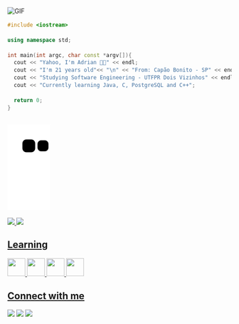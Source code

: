 ![GIF](https://cdn.discordapp.com/attachments/973965035741253662/974350961952849992/vivi.gif)

```c++
#include <iostream>

using namespace std;

int main(int argc, char const *argv[]){
  cout << "Yahoo, I'm Adrian 👋🏻" << endl;
  cout << "I'm 21 years old"<< "\n" << "From: Capão Bonito - SP" << endl;
  cout << "Studying Software Engineering - UTFPR Dois Vizinhos" << endl;
  cout << "Currently learning Java, C, PostgreSQL and C++";

  return 0;
}
```
##
![Snake animation](https://github.com/Adri4nSilva/Adri4nSilva/blob/output/github-contribution-grid-snake.svg)

<div align="left">
  <a href="https://github.com/Adri4nSilva">
  <img height="145em" src="https://github-readme-stats.vercel.app/api?username=Adri4nSilva&show_icons=true&theme=dark&include_all_commits=true&count_private=true"/>
  <img height="145em" src="https://github-readme-stats.vercel.app/api/top-langs/?username=Adri4nSilva&layout=compact&langs_count=7&theme=dark"/>
</div>

## Learning
<div>
  <img src="https://cdn.jsdelivr.net/gh/devicons/devicon/icons/java/java-original.svg" width="40" height="40"/>
  <img src="https://cdn.jsdelivr.net/gh/devicons/devicon/icons/cplusplus/cplusplus-original.svg" width="40" height="40"/>
  <img src="https://cdn.jsdelivr.net/gh/devicons/devicon/icons/c/c-original.svg" width="40" height="40"/>
  <img src="https://cdn.jsdelivr.net/gh/devicons/devicon/icons/postgresql/postgresql-plain-wordmark.svg", width="40" height="40"/>       
</div>     

## Connect with me
<div>
  <a href="https://www.instagram.com/adrian.slva/" target="_blank"><img src="https://img.shields.io/badge/-Instagram-%23E4405F?style=for-the-badge&logo=instagram&logoColor=white" target="_blank"></a>
  <a href = "mailto:adriansilva296@gmail.com"><img src="https://img.shields.io/badge/-Gmail-%23333?style=for-the-badge&logo=gmail&logoColor=white" target="_blank"></a>
  <a href="https://www.linkedin.com/in/adrian-silva-091a29233/" target="_blank"><img src="https://img.shields.io/badge/-LinkedIn-%230077B5?style=for-the-badge&logo=linkedin&logoColor=white" target="_blank"></a> 
  </div>
  
